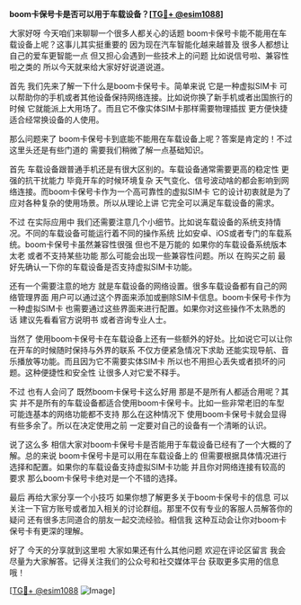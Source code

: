 **boom卡保号卡是否可以用于车载设备？[[TG💪+ @esim1088](https://t.me/s/esim1088)]**

大家好呀 今天咱们来聊聊一个很多人都关心的话题 boom卡保号卡能不能用在车载设备上呢？这事儿其实挺重要的 因为现在汽车智能化越来越普及 很多人都想让自己的爱车更智能一点 但又担心会遇到一些技术上的问题 比如说信号啦、兼容性啦之类的 所以今天就来给大家好好说道说道。

首先 我们先来了解一下什么是boom卡保号卡。简单来说 它是一种虚拟SIM卡 可以帮助你的手机或者其他设备保持网络连接。比如说你换了新手机或者出国旅行的时候 它就能派上大用场了。而且它不像实体SIM卡那样需要物理插拔 更方便快捷 适合经常换设备的人使用。

那么问题来了 boom卡保号卡到底能不能用在车载设备上呢？答案是肯定的！不过这里头还是有些门道的 需要我们稍微了解一点基础知识。

首先 车载设备跟普通手机还是有很大区别的。车载设备通常需要更高的稳定性 更强的抗干扰能力 毕竟开车的时候环境复杂 天气变化、信号波动啥的都会影响到网络连接。而boom卡保号卡作为一个高可靠性的虚拟SIM卡 它的设计初衷就是为了应对各种复杂的使用场景。所以从理论上讲 它完全可以满足车载设备的需求。

不过 在实际应用中 我们还需要注意几个小细节。比如说车载设备的系统支持情况。不同的车载设备可能运行着不同的操作系统 比如安卓、iOS或者专门的车载系统。boom卡保号卡虽然兼容性很强 但也不是万能的 如果你的车载设备系统版本太老 或者不支持某些功能 那么可能会出现一些兼容性问题。所以 在购买之前 最好先确认一下你的车载设备是否支持虚拟SIM卡功能。

还有一个需要注意的地方 就是车载设备的网络设置。很多车载设备都有自己的网络管理界面 用户可以通过这个界面来添加或删除SIM卡信息。boom卡保号卡作为一种虚拟SIM卡 也需要通过这些界面来进行配置。如果你对这些操作不太熟悉的话 建议先看看官方说明书 或者咨询专业人士。

当然了 使用boom卡保号卡在车载设备上还有一些额外的好处。比如说它可以让你在开车的时候随时保持与外界的联系 不仅方便紧急情况下求助 还能实现导航、音乐播放等功能。而且因为它不需要实体SIM卡 所以也不用担心丢失或者损坏的问题。这种便捷性和安全性 让很多人对它爱不释手。

不过 也有人会问了 既然boom卡保号卡这么好用 那是不是所有人都适合用呢？其实 并不是所有的车载设备都适合使用boom卡保号卡。比如一些非常老旧的车型 可能连基本的网络功能都不支持 那么在这种情况下 使用boom卡保号卡就会显得有些多余了。所以在决定使用之前 一定要对自己的设备有一个清晰的认识。

说了这么多 相信大家对boom卡保号卡是否能用于车载设备已经有了一个大概的了解。总的来说 boom卡保号卡是可以用在车载设备上的 但需要根据具体情况进行选择和配置。如果你的车载设备支持虚拟SIM卡功能 并且你对网络连接有较高的要求 那么boom卡保号卡绝对是一个不错的选择。

最后 再给大家分享一个小技巧 如果你想了解更多关于boom卡保号卡的信息 可以关注一下官方账号或者加入相关的讨论群组。那里不仅有专业的客服人员解答你的疑问 还有很多志同道合的朋友一起交流经验。相信我 这种互动会让你对boom卡保号卡有更深的理解。

好了 今天的分享就到这里啦 大家如果还有什么其他问题 欢迎在评论区留言 我会尽量为大家解答。记得关注我们的公众号和社交媒体平台 获取更多实用的信息哦！

[[TG💪+ @esim1088](https://t.me/s/esim1088) ![Image](https://i.postimg.cc/4NQfJmqS/Snipaste-2025-05-13-00-14-12.png)]